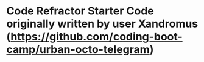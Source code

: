 # Code Refractor Starter Code originally written by user Xandromus (https://github.com/coding-boot-camp/urban-octo-telegram)
